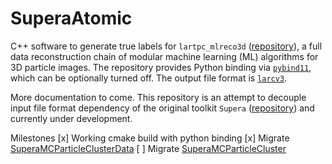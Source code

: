 # SuperaAtomic

C++ software to generate true labels for `lartpc_mlreco3d` ([repository](https://github.com/DeepLearnPhysics/lartpc_mlreco3d)), a full data reconstruction chain of modular machine learning (ML) algorithms for 3D particle images. The repository provides Python binding via [`pybind11`](https://pybind11.readthedocs.io/en/stable/), which can be optionally turned off. The output file format is [`larcv3`](https://github.com/DeepLearnPhysics/larcv3).

More documentation to come.
This repository is an attempt to decouple input file format dependency of the original toolkit `Supera` ([repository](https://github.com/DeepLearnPhysics/Supera)) and currently under development.

Milestones
[x] Working cmake build with python binding
[x] Migrate [SuperaMCParticleClusterData](https://github.com/DeepLearnPhysics/Supera/blob/icarus/SuperaMCParticleClusterData.h)
[ ] Migrate [SuperaMCParticleCluster](https://github.com/DeepLearnPhysics/Supera/blob/icarus/SuperaMCParticleCluster.h)